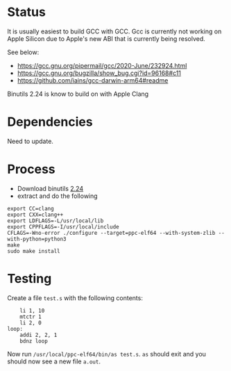 # Status
It is usually easiest to build GCC with GCC.
Gcc is currently not working on Apple Silicon due to 
Apple's new ABI that is currently being resolved.

See below:
 - https://gcc.gnu.org/pipermail/gcc/2020-June/232924.html
 - https://gcc.gnu.org/bugzilla/show_bug.cgi?id=96168#c11
 - https://github.com/iains/gcc-darwin-arm64#readme
 
 Binutils 2.24 is know to build on with Apple Clang
 
# Dependencies

Need to update.

# Process

 - Download binutils [2.24](https://ftp.gnu.org/gnu/binutils/binutils-2.24.tar.bz2)
 - extract and do the following
 
 ```
export CC=clang
export CXX=clang++
export LDFLAGS=-L/usr/local/lib
export CPPFLAGS=-I/usr/local/include
CFLAGS=-Wno-error ./configure --target=ppc-elf64 --with-system-zlib --with-python=python3
make
sudo make install
 ```
 
 # Testing
Create a file ``test.s`` with the following contents:

```
	li 1, 10
	mtctr 1
	li 2, 0
loop:
	addi 2, 2, 1
	bdnz loop
```

Now run ``/usr/local/ppc-elf64/bin/as test.s``.
``as`` should exit and you should now see a new file
``a.out``.
